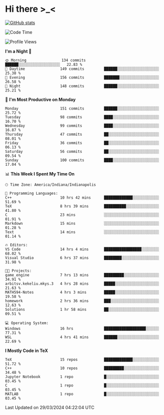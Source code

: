 # Hi there \>_<

[![GitHub stats](https://github-readme-stats.vercel.app/api?username=ARessegetesStery&show_icons=true&theme=transparent)](https://github.com/anuraghazra/github-readme-stats)

<!--START_SECTION:waka-->
![Code Time](http://img.shields.io/badge/Code%20Time-802%20hrs%2052%20mins-blue)

![Profile Views](http://img.shields.io/badge/Profile%20Views-1-blue)

**I'm a Night 🦉** 

```text
🌞 Morning                134 commits         ██████░░░░░░░░░░░░░░░░░░░   22.83 % 
🌆 Daytime                149 commits         ██████░░░░░░░░░░░░░░░░░░░   25.38 % 
🌃 Evening                156 commits         ███████░░░░░░░░░░░░░░░░░░   26.58 % 
🌙 Night                  148 commits         ██████░░░░░░░░░░░░░░░░░░░   25.21 % 
```
📅 **I'm Most Productive on Monday** 

```text
Monday                   151 commits         ██████░░░░░░░░░░░░░░░░░░░   25.72 % 
Tuesday                  98 commits          ████░░░░░░░░░░░░░░░░░░░░░   16.70 % 
Wednesday                99 commits          ████░░░░░░░░░░░░░░░░░░░░░   16.87 % 
Thursday                 47 commits          ██░░░░░░░░░░░░░░░░░░░░░░░   08.01 % 
Friday                   36 commits          ██░░░░░░░░░░░░░░░░░░░░░░░   06.13 % 
Saturday                 56 commits          ██░░░░░░░░░░░░░░░░░░░░░░░   09.54 % 
Sunday                   100 commits         ████░░░░░░░░░░░░░░░░░░░░░   17.04 % 
```


📊 **This Week I Spent My Time On** 

```text
🕑︎ Time Zone: America/Indiana/Indianapolis

💬 Programming Languages: 
C++                      10 hrs 42 mins      █████████████░░░░░░░░░░░░   51.69 % 
TeX                      8 hrs 39 mins       ██████████░░░░░░░░░░░░░░░   41.80 % 
C                        23 mins             ░░░░░░░░░░░░░░░░░░░░░░░░░   01.91 % 
Markdown                 15 mins             ░░░░░░░░░░░░░░░░░░░░░░░░░   01.28 % 
Text                     14 mins             ░░░░░░░░░░░░░░░░░░░░░░░░░   01.14 % 

🔥 Editors: 
VS Code                  14 hrs 4 mins       █████████████████░░░░░░░░   68.02 % 
Visual Studio            6 hrs 37 mins       ████████░░░░░░░░░░░░░░░░░   31.98 % 

🐱‍💻 Projects: 
game_engine              7 hrs 13 mins       █████████░░░░░░░░░░░░░░░░   34.91 % 
arbitsv.kekeliu.mkys.3   4 hrs 28 mins       █████░░░░░░░░░░░░░░░░░░░░   21.63 % 
MATH594-Notes            4 hrs 3 mins        █████░░░░░░░░░░░░░░░░░░░░   19.58 % 
homework                 2 hrs 36 mins       ███░░░░░░░░░░░░░░░░░░░░░░   12.63 % 
Solutions                1 hr 58 mins        ██░░░░░░░░░░░░░░░░░░░░░░░   09.51 % 

💻 Operating System: 
Windows                  16 hrs              ███████████████████░░░░░░   77.31 % 
WSL                      4 hrs 41 mins       ██████░░░░░░░░░░░░░░░░░░░   22.69 % 
```

**I Mostly Code in TeX** 

```text
TeX                      15 repos            █████████████░░░░░░░░░░░░   51.72 % 
C++                      10 repos            █████████░░░░░░░░░░░░░░░░   34.48 % 
Jupyter Notebook         1 repo              █░░░░░░░░░░░░░░░░░░░░░░░░   03.45 % 
C                        1 repo              █░░░░░░░░░░░░░░░░░░░░░░░░   03.45 % 
MATLAB                   1 repo              █░░░░░░░░░░░░░░░░░░░░░░░░   03.45 % 
```




 Last Updated on 29/03/2024 04:22:04 UTC
<!--END_SECTION:waka-->
